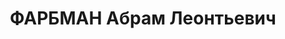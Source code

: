 ---
title: ФАРБМАН Абрам Леонтьевич
description: 'Род. в 1905, Украина, Днепропетровск, еврей, обр.: начальное, член ВКП(б)
  с 1924. Проживал: Украинская ССР, Харьков, Артема, 23, кв. 11. Слесарь, инструктор
  промтранс. отд. КПбУ

  Арестован 29.10.1937. Обв. по ст. 54-8-11 (участник а.с. террористической организации
  правых). Приговор: ВК ВС СССР, 31.12.1937 – ВМН. Расстрелян 31.12.1937, Харьков.

  Реабилитирован 16.04.1992'
---